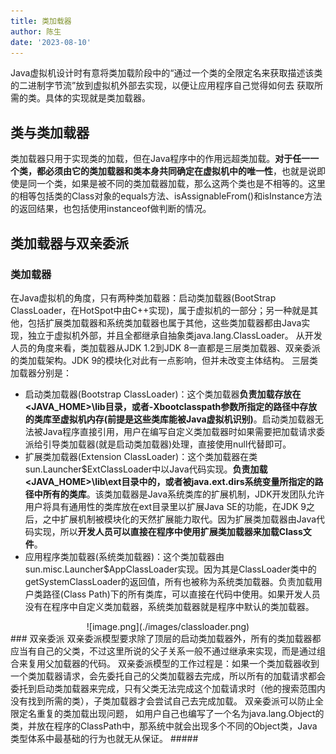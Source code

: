 ```yaml
---
title: 类加载器
author: 陈生
date: '2023-08-10'
---
```


Java虚拟机设计时有意将类加载阶段中的“通过一个类的全限定名来获取描述该类的二进制字节流”放到虚拟机外部去实现，以便让应用程序自己觉得如何去 获取所需的类。具体的实现就是类加载器。

## 类与类加载器
类加载器只用于实现类的加载，但在Java程序中的作用远超类加载。**对于任一一个类，都必须由它的类加载器和类本身共同确定在虚拟机中的唯一性**，也就是说即使是同一个类，如果是被不同的类加载器加载，那么这两个类也是不相等的。这里的相等包括类的Class对象的equals方法、isAssignableFrom()和isInstance方法的返回结果，也包括使用instanceof做判断的情况。
## 类加载器与双亲委派
### 类加载器
在Java虚拟机的角度，只有两种类加载器：启动类加载器(BootStrap ClassLoader，在HotSpot中由C++实现)，属于虚拟机的一部分；另一种就是其他，包括扩展类加载器和系统类加载器也属于其他，这些类加载器都由Java实现，独立于虚拟机外部，并且全都继承自抽象类java.lang.ClassLoader。
从开发人员的角度来看，类加载器从JDK 1.2到JDK 8一直都是三层类加载器、双亲委派的类加载架构。JDK 9的模块化对此有一点影响，但并未改变主体结构。
三层类加载器分别是：

- 启动类加载器(Bootstrap ClassLoader)：这个类加载器**负责加载存放在&lt;JAVA_HOME&gt;\lib目录，或者-Xbootclasspath参数所指定的路径中存放的类库至虚拟机内存(前提是这些类库能被Java虚拟机识别)**。启动类加载器无法被Java程序直接引用，用户在编写自定义类加载器时如果需要把加载请求委派给引导类加载器(就是启动类加载器)处理，直接使用null代替即可。
- 扩展类加载器(Extension ClassLoader)：这个类加载器在类sun.Launcher$ExtClassLoader中以Java代码实现。**负责加载&lt;JAVA_HOME&gt;\lib\ext目录中的，或者被java.ext.dirs系统变量所指定的路径中所有的类库**。该类加载器是Java系统类库的扩展机制，JDK开发团队允许用户将具有通用性的类库放在ext目录里以扩展Java SE的功能，在JDK 9之后，之中扩展机制被模块化的天然扩展能力取代。因为扩展类加载器由Java代码实现，所以**开发人员可以直接在程序中使用扩展类加载器来加载Class文件**。
- 应用程序类加载器(系统类加载器)：这个类加载器由sun.misc.Launcher$AppClassLoader实现。因为其是ClassLoader类中的getSystemClassLoader的返回值，所有也被称为系统类加载器。负责加载用户类路径(Class Path)下的所有类库，可以直接在代码中使用。如果开发人员没有在程序中自定义类加载器，系统类加载器就是程序中默认的类加载器。
<div align='center'>![image.png](./images/classloader.png)</div>
### 双亲委派
双亲委派模型要求除了顶层的启动类加载器外，所有的类加载器都应当有自己的父类，不过这里所说的父子关系一般不通过继承来实现，而是通过组合来复用父加载器的代码。
双亲委派模型的工作过程是：如果一个类加载器收到一个类加载器请求，会先委托自己的父类加载器去完成，所以所有的加载请求都会委托到启动类加载器来完成，只有父类无法完成这个加载请求时（他的搜索范围内没有找到所需的类），子类加载器才会尝试自己去完成加载。
双亲委派可以防止全限定名重复的类加载出现问题， 如用户自己也编写了一个名为java.lang.Object的类，并放在程序的ClassPath中，那系统中就会出现多个不同的Object类，Java类型体系中最基础的行为也就无从保证。 
##### 

